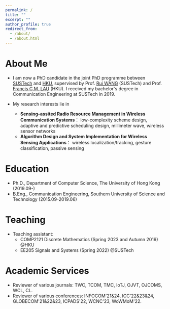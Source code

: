 ```yaml
---
permalink: /
title: ""
excerpt: ""
author_profile: true
redirect_from: 
  - /about/
  - /about.html
---
```


# About Me
* I am now a PhD candidate in the joint PhD programme between [SUSTech](https://www.sustech.edu.cn/en/) and [HKU](https://www.hku.hk/), supervised by Prof. [Rui WANG](http://lasso.eee.sustech.edu.cn/) (SUSTech) and Prof. [Francis C.M. LAU](https://scholar.google.com/citations?user=FmneJesAAAAJ) (HKU). I received my bachelor's degree in Communication Engineering at SUSTech in 2019.

* My research interests lie in
  * <b>Sensing-assited Radio Resource Management in Wireless Communication Systems</b>： low-complexity scheme design, adaptive and predictive scheduling design, millimeter wave, wireless sensor networks
  * <b>Algorithm Design and System Implementation for Wireless Sensing Applications</b>： wireless localization/tracking, gesture classification, passive sensing

# Education
* Ph.D., Department of Computer Science, The University of Hong Kong (2019.09-)
* B.Eng., Communication Engineering, Southern University of Science and Technology (2015.09-2019.06)

# Teaching
* Teaching assistant:
  * COMP2121 Discrete Mathematics (Spring 2023 and Autumn 2019) @HKU
  * EE205 Signals and Systems (Spring 2022) @SUSTech

# Academic Services
* Reviewer of various journals: TWC, TCOM, TMC, IoTJ, OJVT, OJCOMS, WCL, CL.
* Reviewer of various conferences: INFOCOM'21&24, ICC'22&23&24, GLOBECOM'21&22&23, ICPADS'22, WCNC'23, WoWMoM'22.